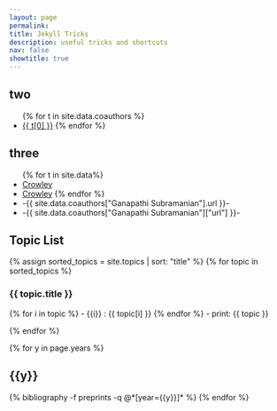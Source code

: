 ```yaml
---
layout: page
permalink: 
title: Jekyll Tricks
description: useful tricks and shortcuts
nav: false
showtitle: true
---
```


<h2>two</h2>
<ul>
{% for t in site.data.coauthors %}
    <li> <a href="{{ t[1].url }}">{{ t[0] }}</a>
{% endfor %}
</ul>

<h2>three</h2>
<ul>
{% for t in site.data%}
    <li> <a href="{{t[1]['Crowley'].url }}">Crowley</a>
    <li> <a href="{{t[1].Crowley.url }}">Crowley</a>
{% endfor %}
<li> -{{ site.data.coauthors["Ganapathi Subramanian"].url }}-
<li> -{{ site.data.coauthors["Ganapathi Subramanian"]["url"] }}-
</ul>

<h2>Topic List</h2>
{% assign sorted_topics = site.topics | sort: "title" %}
{% for topic in sorted_topics %}
<h3>{{ topic.title }}</h3>
{% for i in topic %}
- {{i}} : {{ topic[i] }} 
{% endfor %}
- print: {{ topic }}    
        
        
{% endfor %}

<div class="publications by year">
{% for y in page.years %}
  <h2 class="year">{{y}}</h2>
  {% bibliography -f preprints -q @*[year={{y}}]* %}
{% endfor %}

</div>
